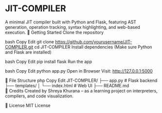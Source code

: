 # JIT-COMPILER
A minimal JIT compiler built with Python and Flask, featuring AST generation, operation tracking, syntax highlighting, and web-based execution.
🚀 Getting Started
Clone the repository

bash
Copy
Edit
git clone https://github.com/yourusername/JIT-COMPILER.git
cd JIT-COMPILER
Install dependencies
(Make sure Python and Flask are installed)

bash
Copy
Edit
pip install flask
Run the app

bash
Copy
Edit
python app.py
Open in Browser
Visit: http://127.0.0.1:5000

📁 File Structure
php
Copy
Edit
JIT-COMPILER/
├── app.py              # Flask backend
├── templates/
│   └── index.html      # Web UI
├── README.md           
🙌 Credits
Created by Shreya Khurana – as a learning project on interpreters, compilers, and code visualization.

📜 License
MIT License 
